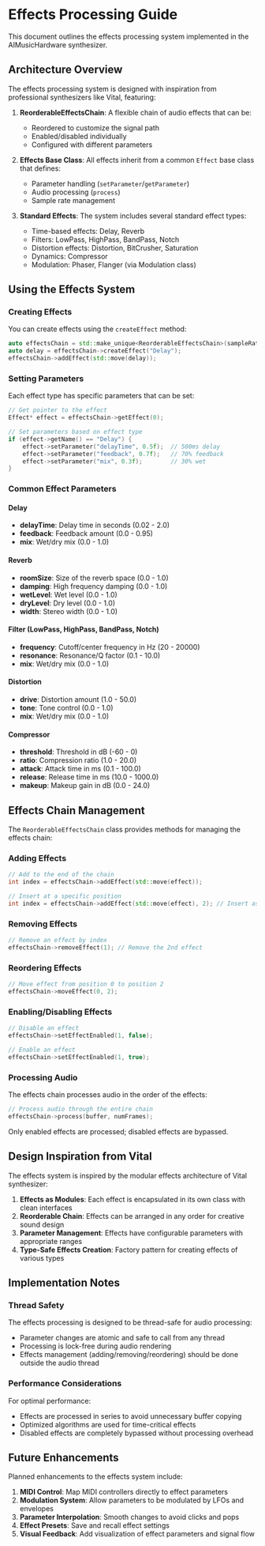 # Effects Processing Guide

This document outlines the effects processing system implemented in the AIMusicHardware synthesizer.

## Architecture Overview

The effects processing system is designed with inspiration from professional synthesizers like Vital, featuring:

1. **ReorderableEffectsChain**: A flexible chain of audio effects that can be:
   - Reordered to customize the signal path
   - Enabled/disabled individually
   - Configured with different parameters

2. **Effects Base Class**: All effects inherit from a common `Effect` base class that defines:
   - Parameter handling (`setParameter`/`getParameter`)
   - Audio processing (`process`)
   - Sample rate management

3. **Standard Effects**: The system includes several standard effect types:
   - Time-based effects: Delay, Reverb
   - Filters: LowPass, HighPass, BandPass, Notch
   - Distortion effects: Distortion, BitCrusher, Saturation
   - Dynamics: Compressor
   - Modulation: Phaser, Flanger (via Modulation class)

## Using the Effects System

### Creating Effects

You can create effects using the `createEffect` method:

```cpp
auto effectsChain = std::make_unique<ReorderableEffectsChain>(sampleRate);
auto delay = effectsChain->createEffect("Delay");
effectsChain->addEffect(std::move(delay));
```

### Setting Parameters

Each effect type has specific parameters that can be set:

```cpp
// Get pointer to the effect
Effect* effect = effectsChain->getEffect(0);

// Set parameters based on effect type
if (effect->getName() == "Delay") {
    effect->setParameter("delayTime", 0.5f);  // 500ms delay
    effect->setParameter("feedback", 0.7f);   // 70% feedback
    effect->setParameter("mix", 0.3f);        // 30% wet
}
```

### Common Effect Parameters

#### Delay
- **delayTime**: Delay time in seconds (0.02 - 2.0)
- **feedback**: Feedback amount (0.0 - 0.95)
- **mix**: Wet/dry mix (0.0 - 1.0)

#### Reverb
- **roomSize**: Size of the reverb space (0.0 - 1.0)
- **damping**: High frequency damping (0.0 - 1.0)
- **wetLevel**: Wet level (0.0 - 1.0)
- **dryLevel**: Dry level (0.0 - 1.0)
- **width**: Stereo width (0.0 - 1.0)

#### Filter (LowPass, HighPass, BandPass, Notch)
- **frequency**: Cutoff/center frequency in Hz (20 - 20000)
- **resonance**: Resonance/Q factor (0.1 - 10.0)
- **mix**: Wet/dry mix (0.0 - 1.0)

#### Distortion
- **drive**: Distortion amount (1.0 - 50.0)
- **tone**: Tone control (0.0 - 1.0)
- **mix**: Wet/dry mix (0.0 - 1.0)

#### Compressor
- **threshold**: Threshold in dB (-60 - 0)
- **ratio**: Compression ratio (1.0 - 20.0)
- **attack**: Attack time in ms (0.1 - 100.0)
- **release**: Release time in ms (10.0 - 1000.0)
- **makeup**: Makeup gain in dB (0.0 - 24.0)

## Effects Chain Management

The `ReorderableEffectsChain` class provides methods for managing the effects chain:

### Adding Effects

```cpp
// Add to the end of the chain
int index = effectsChain->addEffect(std::move(effect));

// Insert at a specific position
int index = effectsChain->addEffect(std::move(effect), 2); // Insert as 3rd effect
```

### Removing Effects

```cpp
// Remove an effect by index
effectsChain->removeEffect(1); // Remove the 2nd effect
```

### Reordering Effects

```cpp
// Move effect from position 0 to position 2
effectsChain->moveEffect(0, 2);
```

### Enabling/Disabling Effects

```cpp
// Disable an effect
effectsChain->setEffectEnabled(1, false);

// Enable an effect
effectsChain->setEffectEnabled(1, true);
```

### Processing Audio

The effects chain processes audio in the order of the effects:

```cpp
// Process audio through the entire chain
effectsChain->process(buffer, numFrames);
```

Only enabled effects are processed; disabled effects are bypassed.

## Design Inspiration from Vital

The effects system is inspired by the modular effects architecture of Vital synthesizer:

1. **Effects as Modules**: Each effect is encapsulated in its own class with clean interfaces
2. **Reorderable Chain**: Effects can be arranged in any order for creative sound design
3. **Parameter Management**: Effects have configurable parameters with appropriate ranges
4. **Type-Safe Effects Creation**: Factory pattern for creating effects of various types

## Implementation Notes

### Thread Safety

The effects processing is designed to be thread-safe for audio processing:
- Parameter changes are atomic and safe to call from any thread
- Processing is lock-free during audio rendering
- Effects management (adding/removing/reordering) should be done outside the audio thread

### Performance Considerations

For optimal performance:
- Effects are processed in series to avoid unnecessary buffer copying
- Optimized algorithms are used for time-critical effects
- Disabled effects are completely bypassed without processing overhead

## Future Enhancements

Planned enhancements to the effects system include:

1. **MIDI Control**: Map MIDI controllers directly to effect parameters
2. **Modulation System**: Allow parameters to be modulated by LFOs and envelopes
3. **Parameter Interpolation**: Smooth changes to avoid clicks and pops
4. **Effect Presets**: Save and recall effect settings
5. **Visual Feedback**: Add visualization of effect parameters and signal flow